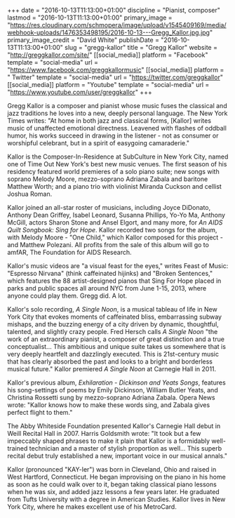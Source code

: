 +++
date = "2016-10-13T11:13:00+01:00"
discipline = "Pianist, composer"
lastmod = "2016-10-13T11:13:00+01:00"
primary_image = "https://res.cloudinary.com/schmopera/image/upload/v1545409169/media/webhook-uploads/1476353498195/2016-10-13---Gregg_Kallor.jpg.jpg"
primary_image_credit = "David White"
publishDate = "2016-10-13T11:13:00+01:00"
slug = "gregg-kallor"
title = "Gregg Kallor"
website = "http://greggkallor.com/site/"
[[social_media]]
platform = "Facebook"
template = "social-media"
url = "https://www.facebook.com/greggkallormusic"
[[social_media]]
platform = " Twitter"
template = "social-media"
url = "https://twitter.com/greggkallor"
[[social_media]]
platform = "Youtube"
template = "social-media"
url = "https://www.youtube.com/user/greggkallor"
+++

Gregg Kallor is a composer and pianist whose music fuses the classical and jazz traditions he loves into a new, deeply personal language. The New York Times writes: "At home in both jazz and classical forms, [Kallor] writes music of unaffected emotional directness. Leavened with flashes of oddball humor, his works succeed in drawing in the listener - not as consumer or worshipful celebrant, but in a spirit of easygoing camaraderie."

Kallor is the Composer-In-Residence at SubCulture in New York City, named one of Time Out New York's best new music venues. The first season of his residency featured world premieres of a solo piano suite; new songs with soprano Melody Moore, mezzo-soprano Adriana Zabala and baritone Matthew Worth; and a piano trio with violinist Miranda Cuckson and cellist Joshua Roman.

Kallor joined an all-star roster of musicians, including Joyce DiDonato, Anthony Dean Griffey, Isabel Leonard, Susanna Phillips, Yo-Yo Ma, Anthony McGill, actors Sharon Stone and Ansel Elgort, and many more, for *An AIDS Quilt Songbook: Sing for Hope*. Kallor recorded two songs for the album, with Melody Moore - "One Child," which Kallor composed for this project - and Matthew Polezani. All profits from the sale of this album will go to amfAR, The Foundation for AIDS Research.

Kallor's music videos are "a visual feast for the eyes," writes Feast of Music: "Espresso Nirvana" (think caffeinated hijinks) and "Broken Sentences," which features the 88 artist-designed pianos that Sing For Hope placed in parks and public spaces all around NYC from June 1-15, 2013, where anyone could play them. Gregg did. A lot.

Kallor's solo recording, *A Single Noon*, is a musical tableau of life in New York City that evokes moments of caffeinated bliss, embarrassing subway mishaps, and the buzzing energy of a city driven by dynamic, thoughtful, talented, and slightly crazy people. Fred Hersch calls *A Single Noon* "the work of an extraordinary pianist, a composer of great distinction and a true conceptualist... This ambitious and unique suite takes us somewhere that is very deeply heartfelt and dazzlingly executed. This is 21st-century music that has clearly absorbed the past and looks to a bright and borderless musical future." Kallor premiered *A Single Noon* at Carnegie Hall in 2011.

Kallor's previous album, *Exhilaration - Dickinson and Yeats Songs*, features his song-settings of poems by Emily Dickinson, William Butler Yeats, and Christina Rossetti sung by mezzo-soprano Adriana Zabala. Opera News wrote: "Kallor knows how to make these words sing, and Zabala gives perfect flight to them."

The Abby Whiteside Foundation presented Kallor's Carnegie Hall debut in Weill Recital Hall in 2007. Harris Goldsmith wrote: "It took but a few impeccably shaped phrases to make it plain that Kallor is a formidably well-trained technician and a master of stylish proportion as well... This superb recital debut truly established a new, important voice in our musical annals."

Kallor (pronounced "KAY-ler") was born in Cleveland, Ohio and raised in West Hartford, Connecticut. He began improvising on the piano in his home as soon as he could walk over to it, began taking classical piano lessons when he was six, and added jazz lessons a few years later. He graduated from Tufts University with a degree in American Studies. Kallor lives in New York City, where he makes excellent use of his MetroCard.
